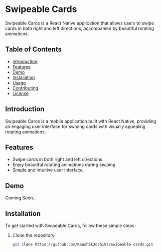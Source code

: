 # Swipeable Cards

Swipeable Cards is a React Native application that allows users to swipe cards in both right and left directions, accompanied by beautiful rotating animations.

## Table of Contents
- [Introduction](#introduction)
- [Features](#features)
- [Demo](#demo)
- [Installation](#installation)
- [Usage](#usage)
- [Contributing](#contributing)
- [License](#license)

## Introduction

Swipeable Cards is a mobile application built with React Native, providing an engaging user interface for swiping cards with visually appealing rotating animations.

## Features

- Swipe cards in both right and left directions.
- Enjoy beautiful rotating animations during swiping.
- Simple and intuitive user interface.

## Demo

Coming Soon..

## Installation

To get started with Swipeable Cards, follow these simple steps:

1. Clone the repository:
   ```bash
   git clone https://github.com/KaushikJoshi93/swipeable-cards.git
